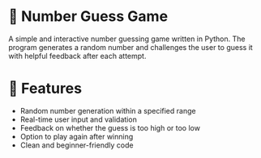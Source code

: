 # 🎯 Number Guess Game

A simple and interactive number guessing game written in Python. The program generates a random number and challenges the user to guess it with helpful feedback after each attempt.

# 📌 Features

- Random number generation within a specified range
- Real-time user input and validation
- Feedback on whether the guess is too high or too low
- Option to play again after winning
- Clean and beginner-friendly code
